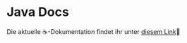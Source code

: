 # Java Docs

Die aktuelle ☕-Dokumentation findet ihr unter
[diesem Link](https://jappuccini.github.io/java-docs/)🚀
